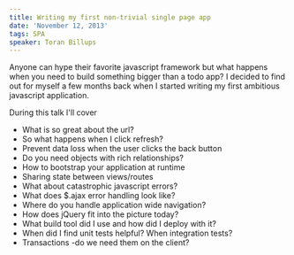 ```yaml
---
title: Writing my first non-trivial single page app
date: 'November 12, 2013'
tags: SPA
speaker: Toran Billups
---
```




Anyone can hype their favorite javascript framework but what happens when you need to build something bigger than a todo app? I decided to find out for myself a few months back when I started writing my first ambitious javascript application.

During this talk I'll cover

* What is so great about the url?
* So what happens when I click refresh?
* Prevent data loss when the user clicks the back button
* Do you need objects with rich relationships?
* How to bootstrap your application at runtime
* Sharing state between views/routes
* What about catastrophic javascript errors?
* What does $.ajax error handling look like?
* Where do you handle application wide navigation?
* How does jQuery fit into the picture today?
* What build tool did I use and how did I deploy with it?
* When did I find unit tests helpful? When integration tests?
* Transactions -do we need them on the client?


